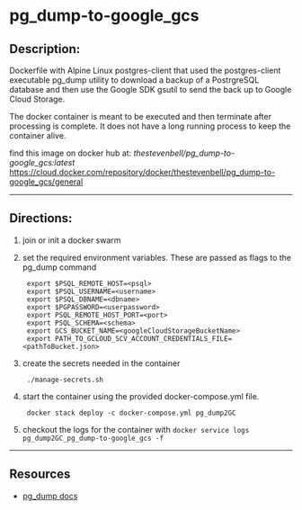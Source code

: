 # pg_dump-to-google_gcs


## Description:
Dockerfile with Alpine Linux postgres-client that used the postgres-client executable pg_dump utility to download a backup of a PostrgreSQL database and then use the Google SDK gsutil to send the back up to Google Cloud Storage.

The docker container is meant to be executed and then terminate after processing is complete.  It does not have a long running process to keep the container alive.  

find this image on docker hub at: *thestevenbell/pg_dump-to-google_gcs:latest*  https://cloud.docker.com/repository/docker/thestevenbell/pg_dump-to-google_gcs/general

-------
## Directions:
1. join or init a docker swarm
1. set the required environment variables.  These are passed as flags to the pg_dump command

        export $PSQL_REMOTE_HOST=<psql>
        export $PSQL_USERNAME=<username>
        export $PSQL_DBNAME=<dbname>
        export $PGPASSWORD=<userpassword>
        export PSQL_REMOTE_HOST_PORT=<port>
        export PSQL_SCHEMA=<schema>
        export GCS_BUCKET_NAME=<googleCloudStorageBucketName>
        export PATH_TO_GCLOUD_SCV_ACCOUNT_CREDENTIALS_FILE=<pathToBucket.json>

1. create the secrets needed in the container

        ./manage-secrets.sh
1. start the container using the provided docker-compose.yml file.  

        docker stack deploy -c docker-compose.yml pg_dump2GC
1. checkout the logs for the container with
        `docker service logs pg_dump2GC_pg_dump-to-google_gcs -f`
    
-----
## Resources
-  [pg_dump docs](https://www.postgresql.org/docs/9.6/app-pgdump.htm)